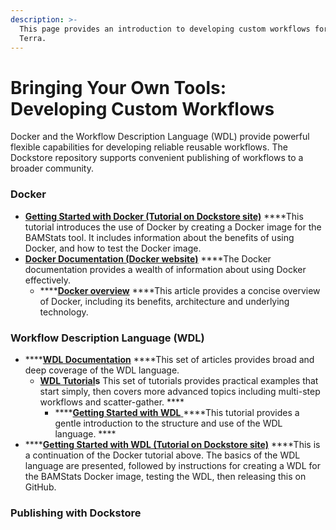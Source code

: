 ```yaml
---
description: >-
  This page provides an introduction to developing custom workflows for use in
  Terra.
---
```


# Bringing Your Own Tools: Developing Custom Workflows

Docker and the Workflow Description Language \(WDL\) provide powerful flexible capabilities for developing reliable reusable workflows. The Dockstore repository supports convenient publishing of workflows to a broader community.

### Docker

* [**Getting Started with Docker \(Tutorial on Dockstore site\)**](https://docs.dockstore.org/en/develop/getting-started/getting-started-with-docker.html) ****This tutorial introduces the use of Docker by creating a Docker image for the BAMStats tool. It includes information about the benefits of using Docker, and how to test the Docker image. 
* [**Docker Documentation \(Docker website\)**](https://docs.docker.com/) ****The Docker documentation provides a wealth of information about using Docker effectively. 
  * \*\*\*\*[**Docker overview**](https://docs.docker.com/engine/docker-overview/) ****This article provides a concise overview of Docker, including its benefits, architecture and underlying technology.

### Workflow Description Language \(WDL\)

* \*\*\*\*[**WDL Documentation**](https://support.terra.bio/hc/en-us/sections/360007274612-WDL-Documentation) ****This set of articles provides broad and deep coverage of the WDL language. 
  * [**WDL Tutorial**](https://support.terra.bio/hc/en-us/sections/360007347652)**s** This set of tutorials provides practical examples that start simply, then covers more advanced topics including multi-step workflows and scatter-gather. ****
    * \*\*\*\*[**Getting Started with WDL** ](https://support.terra.bio/hc/en-us/articles/360037117492-Getting-Started-with-WDL) ****This tutorial provides a gentle introduction to the structure and use of the WDL language.  ****
* \*\*\*\*[**Getting Started with WDL \(Tutorial on Dockstore site\)**](https://docs.dockstore.org/en/develop/getting-started/getting-started-with-wdl.html) ****This is a continuation of the Docker tutorial above. The basics of the WDL language are presented, followed by instructions for creating a WDL for the BAMStats Docker image, testing the WDL, then releasing this on GitHub.



### Publishing with Dockstore

